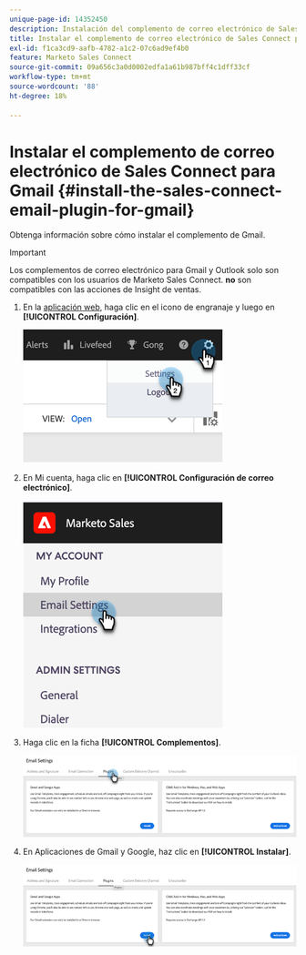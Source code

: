 ```yaml
---
unique-page-id: 14352450
description: Instalación del complemento de correo electrónico de Sales Connect para Gmail - Documentos de Marketo - Documentación del producto
title: Instalar el complemento de correo electrónico de Sales Connect para Gmail
exl-id: f1ca3cd9-aafb-4782-a1c2-07c6ad9ef4b0
feature: Marketo Sales Connect
source-git-commit: 09a656c3a0d0002edfa1a61b987bff4c1dff33cf
workflow-type: tm+mt
source-wordcount: '88'
ht-degree: 18%

---
```


# Instalar el complemento de correo electrónico de Sales Connect para Gmail {#install-the-sales-connect-email-plugin-for-gmail}

Obtenga información sobre cómo instalar el complemento de Gmail.

>[!IMPORTANT]
>
>Los complementos de correo electrónico para Gmail y Outlook solo son compatibles con los usuarios de Marketo Sales Connect. **no** son compatibles con las acciones de Insight de ventas.

1. En la [aplicación web](https://toutapp.com/next#settings), haga clic en el icono de engranaje y luego en **[!UICONTROL Configuración]**.

   ![](assets/install-the-sales-connect-email-plugin-for-gmail-1.png)

1. En Mi cuenta, haga clic en **[!UICONTROL Configuración de correo electrónico]**.

   ![](assets/install-the-sales-connect-email-plugin-for-gmail-2.png)

1. Haga clic en la ficha **[!UICONTROL Complementos]**.

   ![](assets/install-the-sales-connect-email-plugin-for-gmail-3.png)

1. En Aplicaciones de Gmail y Google, haz clic en **[!UICONTROL Instalar]**.

   ![](assets/install-the-sales-connect-email-plugin-for-gmail-4.png)
